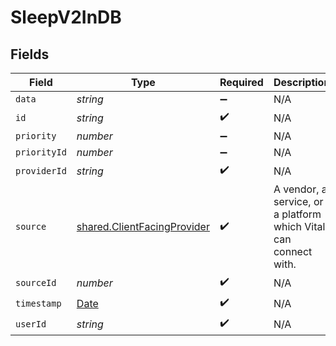 # SleepV2InDB


## Fields

| Field                                                                                         | Type                                                                                          | Required                                                                                      | Description                                                                                   |
| --------------------------------------------------------------------------------------------- | --------------------------------------------------------------------------------------------- | --------------------------------------------------------------------------------------------- | --------------------------------------------------------------------------------------------- |
| `data`                                                                                        | *string*                                                                                      | :heavy_minus_sign:                                                                            | N/A                                                                                           |
| `id`                                                                                          | *string*                                                                                      | :heavy_check_mark:                                                                            | N/A                                                                                           |
| `priority`                                                                                    | *number*                                                                                      | :heavy_minus_sign:                                                                            | N/A                                                                                           |
| `priorityId`                                                                                  | *number*                                                                                      | :heavy_minus_sign:                                                                            | N/A                                                                                           |
| `providerId`                                                                                  | *string*                                                                                      | :heavy_check_mark:                                                                            | N/A                                                                                           |
| `source`                                                                                      | [shared.ClientFacingProvider](../../../sdk/models/shared/clientfacingprovider.md)             | :heavy_check_mark:                                                                            | A vendor, a service, or a platform which Vital can connect with.                              |
| `sourceId`                                                                                    | *number*                                                                                      | :heavy_check_mark:                                                                            | N/A                                                                                           |
| `timestamp`                                                                                   | [Date](https://developer.mozilla.org/en-US/docs/Web/JavaScript/Reference/Global_Objects/Date) | :heavy_check_mark:                                                                            | N/A                                                                                           |
| `userId`                                                                                      | *string*                                                                                      | :heavy_check_mark:                                                                            | N/A                                                                                           |